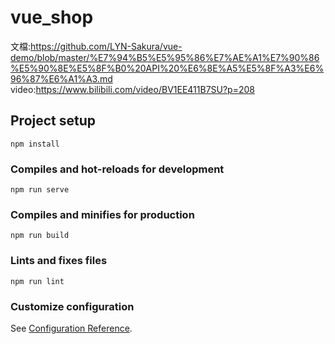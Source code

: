 # vue_shop
文檔:https://github.com/LYN-Sakura/vue-demo/blob/master/%E7%94%B5%E5%95%86%E7%AE%A1%E7%90%86%E5%90%8E%E5%8F%B0%20API%20%E6%8E%A5%E5%8F%A3%E6%96%87%E6%A1%A3.md
video:https://www.bilibili.com/video/BV1EE411B7SU?p=208
## Project setup
```
npm install
```

### Compiles and hot-reloads for development
```
npm run serve
```

### Compiles and minifies for production
```
npm run build
```

### Lints and fixes files
```
npm run lint
```

### Customize configuration
See [Configuration Reference](https://cli.vuejs.org/config/).

